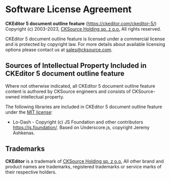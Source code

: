 Software License Agreement
==========================

**CKEditor 5 document outline feature** (https://ckeditor.com/ckeditor-5/)<br>
Copyright (c) 2003-2023, [CKSource Holding sp. z o.o.](https://cksource.com) All rights reserved.

CKEditor 5 document outline feature is licensed under a commercial license and is protected by copyright law.
For more details about available licensing options please contact us at sales@cksource.com.

Sources of Intellectual Property Included in CKEditor 5 document outline feature
---------------------------------------------------------------------

Where not otherwise indicated, all CKEditor 5 document outline feature content is authored by CKSource engineers and consists of CKSource-owned intellectual property.

The following libraries are included in CKEditor 5 document outline feature under the [MIT license](https://opensource.org/licenses/MIT):

* Lo-Dash - Copyright (c) JS Foundation and other contributors https://js.foundation/. Based on Underscore.js, copyright Jeremy Ashkenas.

Trademarks
----------

**CKEditor** is a trademark of [CKSource Holding sp. z o.o.](https://cksource.com) All other brand and product names are trademarks, registered trademarks or service marks of their respective holders.
